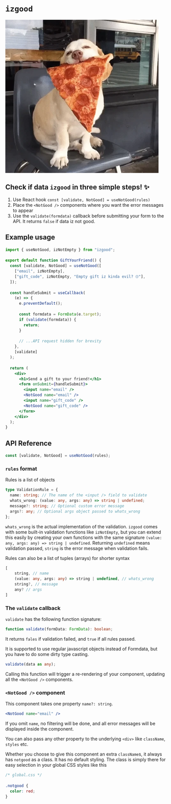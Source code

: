 # `izgood`

![Dog approves](media/dog.webp)

## Check if data `izgood` in three simple steps! ✨

1. Use React hook `const [validate, NotGood] = useNotGood(rules)`
1. Place the `<NotGood />` components where you want the error messages to appear
1. Use the `validate(formdata)` callback before submitting your form to the API. It returns `false` if data iz not good.

## Example usage

```jsx
import { useNotGood, izNotEmpty } from "izgood";

export default function GiftYourFriend() {
  const [validate, NotGood] = useNotGood([
    ["email", izNotEmpty],
    ["gift_code", izNotEmpty, "Empty gift iz kinda evil? 🙄"],
  ]);

  const handleSubmit = useCallback(
    (e) => {
      e.preventDefault();

      const formdata = FormData(e.target);
      if (validate(formdata)) {
        return;
      }

      // ...API request hidden for brevity
    },
    [validate]
  );

  return (
    <div>
      <h1>Send a gift to your friend!</h1>
      <form onSubmit={handleSubmit}>
        <input name="email" />
        <NotGood name="email" />
        <input name="gift_code" />
        <NotGood name="gift_code" />
      </form>
    </div>
  );
}
```

## API Reference

```js
const [validate, NotGood] = useNotGood(rules);
```

### `rules` format

Rules is a list of objects

```ts
type ValidationRule = {
  name: string; // The name of the <input /> field to validate
  whats_wrong: (value: any, args: any) => string | undefined;
  message?: string; // Optional custom error message
  args?: any; // Optional args object passed to whats_wrong
};
```

`whats_wrong` is the actual implementation of the validation. `izgood` comes with some built-in validation functions like `izNotEmpty`, but you can extend this easily by creating your own functions with the same signature `(value: any, args: any) => string | undefined`. Returning `undefined` means validation passed, `string` is the error message when validation fails.

Rules can also be a list of tuples (arrays) for shorter syntax

```ts
[
    string, // name
    (value: any, args: any) => string | undefined, // whats_wrong
    string?, // message
    any? // args
]
```

### The `validate` callback

`validate` has the following function signature:

```ts
function validate(formData: FormData): boolean;
```

It returns `fales` if validation failed, and `true` if all rules passed.

It is supported to use regular javascript objects instead of Formdata, but you have to do some dirty type casting.

```ts
validate(data as any);
```

Calling this function will trigger a re-rendering of your component, updating all the `<NotGood />` components.

### `<NotGood />` component

This component takes one property `name?: string`.

```jsx
<NotGood name="email" />
```

If you omit `name`, no filtering will be done, and all error messages will be displayed inside the component.

You can also pass any other property to the underlying `<div>` like `className`, `styles` etc.

Whether you choose to give this component an extra `className`s, it always has `notgood` as a class. It has no default styling. The class is simply there for easy selection in your global CSS styles like this

```css
/* global.css */

.notgood {
  color: red;
}
```
